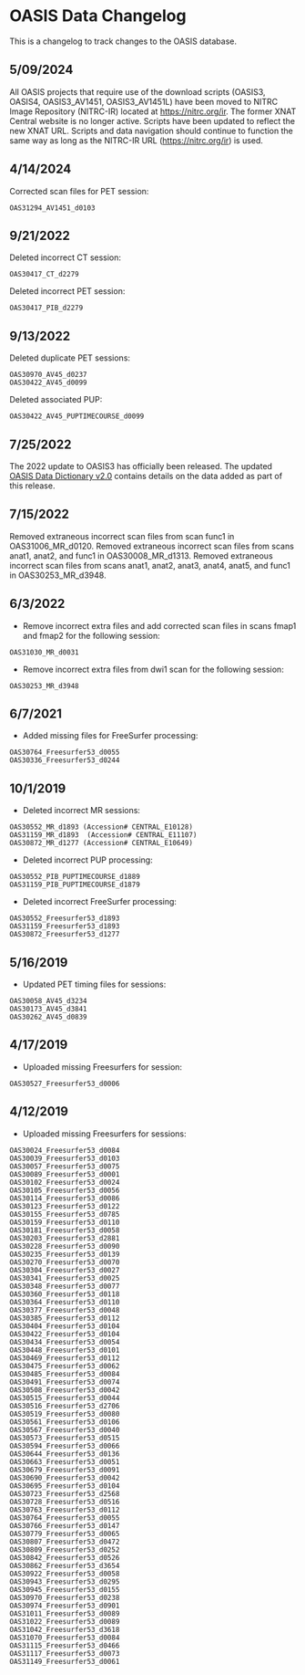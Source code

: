 # OASIS Data Changelog

This is a changelog to track changes to the OASIS database.

## 5/09/2024

All OASIS projects that require use of the download scripts (OASIS3, OASIS4, OASIS3_AV1451, OASIS3_AV1451L) have been moved to NITRC Image Repository (NITRC-IR) located at https://nitrc.org/ir. The former XNAT Central website is no longer active. Scripts have been updated to reflect the new XNAT URL. Scripts and data navigation should continue to function the same way as long as the NITRC-IR URL (https://nitrc.org/ir) is used.

## 4/14/2024

Corrected scan files for PET session:
```
OAS31294_AV1451_d0103
```

## 9/21/2022

Deleted incorrect CT session:
```
OAS30417_CT_d2279
```

Deleted incorrect PET session:
```
OAS30417_PIB_d2279
```

## 9/13/2022

Deleted duplicate PET sessions:
```
OAS30970_AV45_d0237
OAS30422_AV45_d0099
```

Deleted associated PUP:
```
OAS30422_AV45_PUPTIMECOURSE_d0099
```


## 7/25/2022

The 2022 update to OASIS3 has officially been released. The updated [OASIS Data Dictionary v2.0](https://www.oasis-brains.org/files/OASIS-3_Imaging_Data_Dictionary_v2.0.pdf) contains details on the data added as part of this release.


## 7/15/2022

Removed extraneous incorrect scan files from scan func1 in OAS31006_MR_d0120.
Removed extraneous incorrect scan files from scans anat1, anat2, and func1 in OAS30008_MR_d1313.
Removed extraneous incorrect scan files from scans anat1, anat2, anat3, anat4, anat5, and func1 in OAS30253_MR_d3948.


## 6/3/2022

* Remove incorrect extra files and add corrected scan files in scans fmap1 and fmap2 for the following session:
```
OAS31030_MR_d0031
```

* Remove incorrect extra files from dwi1 scan for the following session:
```
OAS30253_MR_d3948
```


## 6/7/2021

* Added missing files for FreeSurfer processing:
```
OAS30764_Freesurfer53_d0055
OAS30336_Freesurfer53_d0244
```

## 10/1/2019

* Deleted incorrect MR sessions:
```
OAS30552_MR_d1893 (Accession# CENTRAL_E10128)
OAS31159_MR_d1893  (Accession# CENTRAL_E11107)
OAS30872_MR_d1277 (Accession# CENTRAL_E10649)
```

* Deleted incorrect PUP processing:
```
OAS30552_PIB_PUPTIMECOURSE_d1889
OAS31159_PIB_PUPTIMECOURSE_d1879
```

* Deleted incorrect FreeSurfer processing:
```
OAS30552_Freesurfer53_d1893
OAS31159_Freesurfer53_d1893
OAS30872_Freesurfer53_d1277
```

## 5/16/2019

* Updated PET timing files for sessions:
```
OAS30058_AV45_d3234
OAS30173_AV45_d3841
OAS30262_AV45_d0839
```


## 4/17/2019

* Uploaded missing Freesurfers for session:

```
OAS30527_Freesurfer53_d0006
```


## 4/12/2019 

* Uploaded missing Freesurfers for sessions:

```
OAS30024_Freesurfer53_d0084
OAS30039_Freesurfer53_d0103
OAS30057_Freesurfer53_d0075
OAS30089_Freesurfer53_d0001
OAS30102_Freesurfer53_d0024
OAS30105_Freesurfer53_d0056
OAS30114_Freesurfer53_d0086
OAS30123_Freesurfer53_d0122
OAS30155_Freesurfer53_d0785
OAS30159_Freesurfer53_d0110
OAS30181_Freesurfer53_d0058
OAS30203_Freesurfer53_d2881
OAS30228_Freesurfer53_d0090
OAS30235_Freesurfer53_d0139
OAS30270_Freesurfer53_d0070
OAS30304_Freesurfer53_d0027
OAS30341_Freesurfer53_d0025
OAS30348_Freesurfer53_d0077
OAS30360_Freesurfer53_d0118
OAS30364_Freesurfer53_d0110
OAS30377_Freesurfer53_d0048
OAS30385_Freesurfer53_d0112
OAS30404_Freesurfer53_d0104
OAS30422_Freesurfer53_d0104
OAS30434_Freesurfer53_d0054
OAS30448_Freesurfer53_d0101
OAS30469_Freesurfer53_d0112
OAS30475_Freesurfer53_d0062
OAS30485_Freesurfer53_d0084
OAS30491_Freesurfer53_d0074
OAS30508_Freesurfer53_d0042
OAS30515_Freesurfer53_d0044
OAS30516_Freesurfer53_d2706
OAS30519_Freesurfer53_d0080
OAS30561_Freesurfer53_d0106
OAS30567_Freesurfer53_d0040
OAS30573_Freesurfer53_d0515
OAS30594_Freesurfer53_d0066
OAS30644_Freesurfer53_d0136
OAS30663_Freesurfer53_d0051
OAS30679_Freesurfer53_d0091
OAS30690_Freesurfer53_d0042
OAS30695_Freesurfer53_d0104
OAS30723_Freesurfer53_d2568
OAS30728_Freesurfer53_d0516
OAS30763_Freesurfer53_d0112
OAS30764_Freesurfer53_d0055
OAS30766_Freesurfer53_d0147
OAS30779_Freesurfer53_d0065
OAS30807_Freesurfer53_d0472
OAS30809_Freesurfer53_d0252
OAS30842_Freesurfer53_d0526
OAS30862_Freesurfer53_d3654
OAS30922_Freesurfer53_d0058
OAS30943_Freesurfer53_d0295
OAS30945_Freesurfer53_d0155
OAS30970_Freesurfer53_d0238
OAS30974_Freesurfer53_d0901
OAS31011_Freesurfer53_d0089
OAS31022_Freesurfer53_d0089
OAS31042_Freesurfer53_d3618
OAS31070_Freesurfer53_d0084
OAS31115_Freesurfer53_d0466
OAS31117_Freesurfer53_d0073
OAS31149_Freesurfer53_d0061
```
